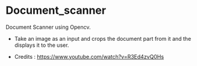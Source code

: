 # Document_scanner
Document Scanner using Opencv.

- Take an image as an input and crops the document part from it and the displays it to the user.

- Credits : https://www.youtube.com/watch?v=R3Ed4zvQ0Hs
